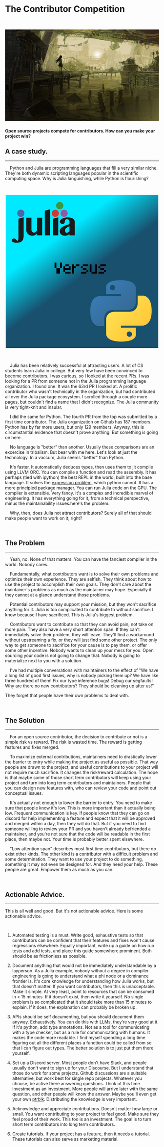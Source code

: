 
# The Contributor Competition

<br>

<div style="text-align: center;">

![](images/ruin_sword.jpg)

</div>

#### Open source projects compete for contributors. How can you make your project win?


## A case study.

<hr>

    Python and Julia are programming languages that fill a very similar niche. 
They're both dynamic scripting languages popular in the scientific computing space. 
Why is Julia languishing, while Python is flourishing?

<br>
<div style="text-align: center;">

![](images/Python_vs_Julia.png)

</div>
<br>

    Julia has been relatively successful at attracting users. A lot of CS students 
learn Julia in college. But very few have been convinced to become contributors. I 
was curious, so I looked at the recent PRs. I was looking for a PR from someone not 
in the Julia programming language organization. I found one. It was the 63rd PR I 
looked at. A prolific contributor who wasn't technically in the organization, but 
had contributed all over the Julia package ecosystem. I scrolled through a couple 
more pages, but couldn't find a name that I didn't recognize. The Julia community is 
very tight-knit and insular.

    I did the same for Python. The fourth PR from the top was submitted by a first 
time contributor. The Julia organization on Github has 187 members. Python has by 
far more users, but only 129 members. Anyway, this is circumstantial evidence that 
doesn't prove anything. But something is going on here.

    No language is "better" than another. Usually these comparisons are an excercise 
in tribalism. But bear with me here. Let's look at just the technology. In a vaccum, 
Julia seems "better" than Python.

    It's faster. It automatically deduces types, then uses them to jit compile using 
LLVM ORC. You can compile a function and read the assembly. It has perhaps (tied with 
ipython) the best REPL in the world, built into the base language. It solves the 
[expression problem](https://en.wikipedia.org/wiki/Expression_problem), which python 
cannot. It has a more principled package manager. You can run Julia code on the GPU. 
The compiler is extensible. Very fancy. It's a complex and incredible marvel of 
engineering. It has everything going for it, from a technical perspective, minus the 
maintainability issues.here's the problem.

    Why, then, does Julia not attract contributors? Surely all of that should make 
people want to work on it, right?


<br>

## The Problem

<hr>

    Yeah, no. None of that matters. You can have the fanciest compiler in the world. 
Nobody cares.

    Fundamentally, what contributors want is to solve their own problems and 
optimize their own experience. They are selfish. They think about how to use the 
project to accomplish their own goals. They don't care about the maintainer's 
problems as much as the maintainer may hope. Especially if they cannot at a glance 
understand those problems.

    Potential contributors may support your mission, but they won't sacrifice 
anything for it. Julia is too complicated to contribute to without sacrifice. I 
know because I have sacrificed. This is Julia's biggest problem.

    Contributors want to contribute so that they can avoid pain, not take on more 
pain. They also have a very short attention span. If they can't immediately solve 
their problem, they will leave. They'll find a workaround without upstreaming a fix, 
or they will just find some other project. The only way to get someone to sacrifice 
for your cause is to pay them, or offer some other incentive. Nobody wants to clean 
up your mess for you. Open sourcing your code is not going to change that. Nobody is
going to materialize next to you with a solution.

    I've had multiple conversations with maintainers to the effect of "We have a 
long list of good first issues, why is nobody picking them up? We have like three 
hundred of them! Fix our type inference bugs! Debug our segfaults! Why are there no 
new contributors? They should be cleaning up after us!"

They forget that people have their own problems to deal with.


<br>

## The Solution

<hr>

    For an open source contributor, the decision to contribute or not is a simple 
risk vs reward. The risk is wasted time. The reward is getting features and fixes 
merged.

    To maximize external contributions, maintainers need to drastically lower the 
barrier to entry while making the project as useful as possible. That way people are 
drawn to the project, and useful contributions to your project will not require much 
sacrifice. It changes the risk/reward calculation. The hope is that maybe some of 
those short term contributors will keep using your project and turn into long term 
contributors and maintainers. People that you can design new features with, who can 
review your code and point out conceptual issues.

    It's actually not enough to lower the barrier to entry. You need to make sure 
that people know it's low. This is more important than it actually being low. 
Frequent communication is key. If people know that they can go on discord for help 
implementing a feature and expect that it will be approved and merged within a day, 
then they will do that. But if you need to find someone willing to review your PR 
and you haven't already befriended a maintainer, and you're not sure that the code 
will be readable in the first place, then maybe not. Your time is probably better 
spent elsewhere.

    "Low attention span" describes most first time contributors, but there do exist 
other kinds. The other kind is a contributor with a difficult problem and some 
determination. They want to use your project to do something, something it may not 
even be designed for. And they need your help. These people are great. Empower them 
as much as you can.

<br>

## Actionable Advice.

<hr>

This is all well and good. But it's not actionable advice. Here is some actionable 
advice.

<br>

1. Automated testing is a must. Write good, exhaustive tests so that contributors 
can be confident that their features and fixes won't cause regressions elsewhere. 
Equally important, write up a guide on how run tests and add tests, and place this 
guide somewhere prominent. Both should be as frictionless as possible.

2. Document anything that would not be immediately understandable by a layperson. As 
a Julia example, nobody without a degree in compiler engineering is going to 
understand what a phi node or a dominance frontier is. It's core knowledge for 
understanding how Julia works, but that doesn't matter. If you want contributors, 
then this is unacceptable. Make it simple. At very least, point to resources that 
can be consumed in < 15 minutes. If it doesn't exist, then write it yourself. No 
single problem is so complicated that it should take more than 15 minutes to 
explain. If it does, the explanation can probably be broken up.

3. APIs should be self documenting, but you should document them anyway. 
Exhaustively. You can do this with LLMs, they're very good at it. If it's python, 
add type annotations. Not as a tool for communicating with a type checker, but as a 
rule for communicating with humans. It makes the code more readable. I find myself 
spending a long time figuring out all the different places a function could be 
called from so that I can figure out types. The better solution is to just put them 
there yourself.

4. Set up a Discord server. Most people don't have Slack, and people usually don't 
want to sign up for your Discourse. But I understand that those do work for some 
projects. Github discussions are a suitable alternative, but work best for single 
repo projects. Whatever you choose, be active there answering questions. Think of 
this time investment as an investment. More people will arrive later with the same 
question, and other people will know the answer. Maybe you'll even get your own 
[ptrblk](https://discuss.pytorch.org/u/ptrblck/summary). Distributing the knowledge 
is very important.

5. Acknowledge and appreciate contributions. Doesn't matter how large or small. You 
want contributing to your project to feel good. Make sure they feel proud of their 
work. This too is an investment. The goal is to turn short term contributors into 
long term contributors.

6. Create tutorials. If your project has a feature, then it needs a tutorial.
These tutorials can also serve as marketing material.

<br>



